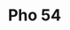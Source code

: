 ---
layout: place
title: Pho 54
permalink: /new-york/amherst/pho-54.html
stateAbbr: NY
stateName: New York
cityName: Amherst
seo:
  type: restaurant
  links: https://www.pho54online.com/
place_id: ChIJKcVwLDFy04kRuw60-ojfLZg
photos:
  - name: >-
      places/ChIJKcVwLDFy04kRuw60-ojfLZg/photos/AeeoHcLfzLombDqs8W29KtyAQIq0gA2WcoiavYaUA5So4hdFRXlYF0UWifScstecaQi5QsWEcKZ7CvTs4mfI3DQ7gyujMqMPWSMtlWQnegU-pk668Y3lxcH3cPcS893qa_I4enH-BB6kx-o-iFeNls5pvulrI8Yqjy-L7eq51UBnUtl81wE2E9SEw0D-ohKwFoaWHHzf6TjmtXqpBUw3nKf7ueRh0tpwNZJPvV83FaAkViJrylX6iHjINHPKc-VZEFn3jsIq2OWuHDbJ-rEuEeZPoRNNGfI9Rj_ZqEO47e_k9n0f7xzUzHPrB8ZqXBZkpW3QCiEruefjtqYhtcPp64txv4n0UknG7SdPHNBBkqlVHwf83Y-fVgXoCzEYhpiVet7lAnVUY4xZXN69_we3sjNTyE1jq-cCQK9vRMwJJmmc3oukCI0L
    widthPx: 4032
    heightPx: 3024
    authorAttributions:
      - displayName: joe b
        uri: https://maps.google.com/maps/contrib/102425084921406443974
        photoUri: >-
          https://lh3.googleusercontent.com/a-/ALV-UjXNQhB8vxu8fl3aT-1uGdQ2Q_8591G5UR7NcTM5xw2JDYoq2sFM=s100-p-k-no-mo
    flagContentUri: >-
      https://www.google.com/local/imagery/report/?cb_client=maps_api_places.places_api&image_key=!1e10!2sCIHM0ogKEICAgICu6aP7wQE&hl=en-US
    googleMapsUri: >-
      https://www.google.com/maps/place//data=!3m4!1e2!3m2!1sCIHM0ogKEICAgICu6aP7wQE!2e10!4m2!3m1!1s0x89d372312c70c529:0x982ddf88fab40ebb
  - name: >-
      places/ChIJKcVwLDFy04kRuw60-ojfLZg/photos/AeeoHcIAP2QvhGzF_vOTx6SUtdSFQINYk0H-4t8pSUmu6m5gH5TP0J6f9XuQSRKkdZ7soap64Xt3NY5KKrPEUwTXfac5IOSZkqZpIUMNUTPTn2PWt6KOY8ib-9JN-P-Q4_-KEhc-aI-NEAexwfMVodfIW67RXUY7SVrimuMS-YAGYHA3yzhHPDipWUk9L6vGMfDaCXocNLyFjV3iwVkZKSMamXnPfgjAGOAN7QWi6i2OMxOsLoZZz8T7nvt-9h50az4I9NX2k6OBAHsgV8blANyuSmuJkrg_E7j2NEuH4Mxogrb06g
    widthPx: 800
    heightPx: 800
    authorAttributions:
      - displayName: Pho 54
        uri: https://maps.google.com/maps/contrib/101423935516350122149
        photoUri: >-
          https://lh3.googleusercontent.com/a/ACg8ocJabZernc9DzSY4wMxKOSDpcicNtp9ZyQRenltfLqnGDorVTw=s100-p-k-no-mo
    flagContentUri: >-
      https://www.google.com/local/imagery/report/?cb_client=maps_api_places.places_api&image_key=!1e10!2sAF1QipME1E-zL6SV_KXtj0dvk_8ICPTllDYAWajcvMyf&hl=en-US
    googleMapsUri: >-
      https://www.google.com/maps/place//data=!3m4!1e2!3m2!1sAF1QipME1E-zL6SV_KXtj0dvk_8ICPTllDYAWajcvMyf!2e10!4m2!3m1!1s0x89d372312c70c529:0x982ddf88fab40ebb
  - name: >-
      places/ChIJKcVwLDFy04kRuw60-ojfLZg/photos/AeeoHcL-jOomPW3yghnxnGJvgy9-tPD34oFTBSeANVkkqVZGHBNjJ9H8OvarhpoRLoYqiVKG84i_vVWm4ucjivTHUElf_nYglpBMDwFr-Vuaj2zjtLDXEc9V8zqnutSx4q0DdNdsp7ecJimT68lLxfbYQyjXKZUra_Ni_U2nxzDjqUXjj-JQFxkEkw4lh5A07JwZKO14XT-DxX_tc-OWycpssH6rRgYxff0zrtBE5Q00Qaev7vmFiP4ONtgSXjEMjWlhgct_VGy73n8dmfmFssqe5qvS6PjM3thlM0-AogVWTCySnkTkboDSISwbk4J7hoSnLawZ4MxwTNBphP51H-4CH-aVHbjyA1mzpmrZ5pY80qodNuAg2333540P3Gao0rParJzyqFLlANElnFUa3vZZ6hw4itMt-cKc03OvOvpXO0DGIg
    widthPx: 1021
    heightPx: 885
    authorAttributions:
      - displayName: Pat P.
        uri: https://maps.google.com/maps/contrib/107559875945652643600
        photoUri: >-
          https://lh3.googleusercontent.com/a/ACg8ocJdLlZzAeNUduvhEPhhz3q_b5oMtZAlxPA7EC2Ws749wgcfYQ4=s100-p-k-no-mo
    flagContentUri: >-
      https://www.google.com/local/imagery/report/?cb_client=maps_api_places.places_api&image_key=!1e10!2sCIHM0ogKEICAgIDjxf-VYw&hl=en-US
    googleMapsUri: >-
      https://www.google.com/maps/place//data=!3m4!1e2!3m2!1sCIHM0ogKEICAgIDjxf-VYw!2e10!4m2!3m1!1s0x89d372312c70c529:0x982ddf88fab40ebb
  - name: >-
      places/ChIJKcVwLDFy04kRuw60-ojfLZg/photos/AeeoHcJDy6HBJO4Rib6xKkm7PvMuWlJnw0bLnHNKaf0JV3bkMv8Q1rz4Dsmm4orlUAJxK4WgBDQJ_CiEcwVmwQ2a1ELJSOhRQhKhab53gl4VVNrPnTM6IT5DAWrNzGaWPTCclWB6_OliAGOsWLXg4NiShx4gp1-bX6vo9MB0o7sU80VLP7rqOsN6_dUT7nf61SNvWS6rL8BkT15zmp6DhA_HQqQM41duZWsVSYqdIYBazT-bl3wrU-M2jZ6rFCumgQ0-wRzbIqjgm9AQvG0zfhzwBB66tJ3Cb02ZcOlVMhQ-fTNsUZzSzo0GO-DkNgI4kaOHlBeTpMxl7qQJJTRMlCoxpsRuTROUTHf3SbIRxDR1fh5aOrOuO3x7aTN0nAdMDZ1-Kz2RJrdoAFrJnJcurat_zQJpjbD-MUZfvnQIYxVm-GIwig
    widthPx: 3024
    heightPx: 4032
    authorAttributions:
      - displayName: George Fine
        uri: https://maps.google.com/maps/contrib/102103704914002331987
        photoUri: >-
          https://lh3.googleusercontent.com/a-/ALV-UjWLfil-YSwc5pdQM2spYzMNiyV4uOhfK2-WP32IHtOlmseJ9inWTQ=s100-p-k-no-mo
    flagContentUri: >-
      https://www.google.com/local/imagery/report/?cb_client=maps_api_places.places_api&image_key=!1e10!2sCIHM0ogKEICAgIDb1YyWTg&hl=en-US
    googleMapsUri: >-
      https://www.google.com/maps/place//data=!3m4!1e2!3m2!1sCIHM0ogKEICAgIDb1YyWTg!2e10!4m2!3m1!1s0x89d372312c70c529:0x982ddf88fab40ebb
  - name: >-
      places/ChIJKcVwLDFy04kRuw60-ojfLZg/photos/AeeoHcKlVGmydt19TTBbnvpQiM0kAx7Tnm__gmj9w79OwK3JyfszNSrM7DnqzfjDq-CBGeJoC0nx5W0D-HN6nwH4Lte3no62yY8kDyWuQdcdhE97N3qonYl1R4QRmThJvyD1WRB5wyruJxwbU_F45Pe-Jou_dIQj1jFbIzyMRkcaY68c7hpw0_4RvD2gnsfARQrj2TeZMv4nhQpeLlFkH6JgcaQ2QuMP67p-m57Rci4dWT4Bhyd_ezOwdsGuwoTu11O2qxMPQUuAsYZnq3wAkmONrwzDgQHov4tkBauy3YC3L4DdBQ
    widthPx: 800
    heightPx: 800
    authorAttributions:
      - displayName: Pho 54
        uri: https://maps.google.com/maps/contrib/101423935516350122149
        photoUri: >-
          https://lh3.googleusercontent.com/a/ACg8ocJabZernc9DzSY4wMxKOSDpcicNtp9ZyQRenltfLqnGDorVTw=s100-p-k-no-mo
    flagContentUri: >-
      https://www.google.com/local/imagery/report/?cb_client=maps_api_places.places_api&image_key=!1e10!2sAF1QipNXrHr230yfM3FXNp7cZa8f6PV0d8DK1gtuIUG6&hl=en-US
    googleMapsUri: >-
      https://www.google.com/maps/place//data=!3m4!1e2!3m2!1sAF1QipNXrHr230yfM3FXNp7cZa8f6PV0d8DK1gtuIUG6!2e10!4m2!3m1!1s0x89d372312c70c529:0x982ddf88fab40ebb
  - name: >-
      places/ChIJKcVwLDFy04kRuw60-ojfLZg/photos/AeeoHcKbKRZZEyp4O1maxr4Hq7ZL8EnroB8V33rBc4_aVQR3AL8MEmJWlJFuUP5Ettr2CE9cchvK-mK7skaS2_8upKXc_AtkxLWtuYmXuBJNd9Wq_OeTmvl4LbhYrc0GoMO2KLxcatgipqBE4Z1qi_ER07jr6nN0-OwAm2tkOgHyjgKv7BUeMBAOt6mXbnlsoDYxFtmZK2-o22Boc90GkXXbsOI91SyPbx4KVxMj-ZUk3clapPEiLQhQ5om1iQGNruhHqgXIxv6Jh9iVfl3hQWOq5GjSr2UXer-nC-FMzFv9mGQC4A
    widthPx: 800
    heightPx: 800
    authorAttributions:
      - displayName: Pho 54
        uri: https://maps.google.com/maps/contrib/101423935516350122149
        photoUri: >-
          https://lh3.googleusercontent.com/a/ACg8ocJabZernc9DzSY4wMxKOSDpcicNtp9ZyQRenltfLqnGDorVTw=s100-p-k-no-mo
    flagContentUri: >-
      https://www.google.com/local/imagery/report/?cb_client=maps_api_places.places_api&image_key=!1e10!2sAF1QipPspzIpao8cCPk4PpAcx0UmSHU3GGIKrvD1r-go&hl=en-US
    googleMapsUri: >-
      https://www.google.com/maps/place//data=!3m4!1e2!3m2!1sAF1QipPspzIpao8cCPk4PpAcx0UmSHU3GGIKrvD1r-go!2e10!4m2!3m1!1s0x89d372312c70c529:0x982ddf88fab40ebb
  - name: >-
      places/ChIJKcVwLDFy04kRuw60-ojfLZg/photos/AeeoHcKQ53ShL79wyOngXYXKMjvBqbSLwWd6MTnqdpaZqeEeUluyBHjNcWUkZVr-uwz-ae5kzwaHN27FzZUolMKxpFz6o3qKc79QIOHYr5mfdc9waNJnv8CeYNIJrSet6OLH6bqgVdS2OrxdhTu1AKv3pKzjmLgLxvbxgFTkxIHp0UAi-gt43i3rkh5AEt7XBixAIBDwwW1s1i5AkJEyzTtovaahO4IaY0Zg7lpWNRCWqqLciejwqPLdJrg8vGVy5UMyGSA1TZ1YZWqEJByf_gjulm5VMV2SPtDhjWUxjdj2aEjC7w
    widthPx: 800
    heightPx: 800
    authorAttributions:
      - displayName: Pho 54
        uri: https://maps.google.com/maps/contrib/101423935516350122149
        photoUri: >-
          https://lh3.googleusercontent.com/a/ACg8ocJabZernc9DzSY4wMxKOSDpcicNtp9ZyQRenltfLqnGDorVTw=s100-p-k-no-mo
    flagContentUri: >-
      https://www.google.com/local/imagery/report/?cb_client=maps_api_places.places_api&image_key=!1e10!2sAF1QipO6q0jFteEa_EKiDuzADglMgN1FXwvpej7jhE9m&hl=en-US
    googleMapsUri: >-
      https://www.google.com/maps/place//data=!3m4!1e2!3m2!1sAF1QipO6q0jFteEa_EKiDuzADglMgN1FXwvpej7jhE9m!2e10!4m2!3m1!1s0x89d372312c70c529:0x982ddf88fab40ebb
  - name: >-
      places/ChIJKcVwLDFy04kRuw60-ojfLZg/photos/AeeoHcJeOWEOIIvpqbSmU6axnEBCX1prt9ra-Brfb5wrfJ5FaNooSJL_Hada2t-p_sDkp4681hHOx6DPqjTXYp3v1_H1_J3l8Wv5tVRYhdK7T52_Qx3xJHwfZEU4bnW_kJJvrMlfK5IfqAvI0odgixtTSndCVbU2Si58RsGytA0V6OBRu59Xw76o00SW_bpw_jcp7XMDqJz_ZqK_V2VMHstYCZpmfhl9aJJSQngVK9pYR8q0iDPc_FsPInfgRkDcC16_QLfNWy08xEVd4lqrf5xpoxcH4syV4maA0S5N7agFHcacaf1Eeq9Irsw36q_2cNyQ2YVHm6I1JTDSzUry1VLLyloxFE4hEx-NbkhFLVbOuZCqQJFSMV9en5Dod_cTBIeTDgdmfcvt4hOVMnLKmmuXiJN4lFU1ogOWnXtwhmFuP8YVoQ
    widthPx: 2420
    heightPx: 3226
    authorAttributions:
      - displayName: John Ly
        uri: https://maps.google.com/maps/contrib/107838716951644590589
        photoUri: >-
          https://lh3.googleusercontent.com/a-/ALV-UjUaTDMdHTvdj2yYDmInn-lcY0L3azCrc4oL6t7mLBgde7SMVaWTgg=s100-p-k-no-mo
    flagContentUri: >-
      https://www.google.com/local/imagery/report/?cb_client=maps_api_places.places_api&image_key=!1e10!2sCIHM0ogKEICAgICzrfGRcA&hl=en-US
    googleMapsUri: >-
      https://www.google.com/maps/place//data=!3m4!1e2!3m2!1sCIHM0ogKEICAgICzrfGRcA!2e10!4m2!3m1!1s0x89d372312c70c529:0x982ddf88fab40ebb
  - name: >-
      places/ChIJKcVwLDFy04kRuw60-ojfLZg/photos/AeeoHcJOcXl_zSP4sAlLJm2k9D413SOPTquSEoJNtoIO3vPrj08OsEWNm8t16mQEqNtakWibm8Mz4GSj3VOZ44HXn2PucNWzSNS-gb8Q3-MHylntY3I4YE1gCbzQhV_IHZXEaHw87qRMXgD_fyj1rRVWRSmYkVPfWhOdD9YH6kkmEVUH24TirOfqx7qO9JH-l5dRt2FQc8ggk-6t4neHTucJNnX2EvAc9rbpEv0gBD-idR0zhO_xvuCJ5E50mAGKtsIlPknWBvhWIKSpmwn6dg_a-cnS5VepxitpV4GeINFE-0Wvw4c187dZpAA2y4QwpEuFCuHFGEURSAMQi9-dwlfMBzz4VEcKvbkxpRNFu5U3jNNrNIhMM64iCEsifOX2xSYQrzyCDFvldlA5tDcAaSntrUaFaeUg7aUVNsFjf74GGNrNJ_Lj
    widthPx: 4800
    heightPx: 2700
    authorAttributions:
      - displayName: Mark Kemper
        uri: https://maps.google.com/maps/contrib/102055379888537794634
        photoUri: >-
          https://lh3.googleusercontent.com/a/ACg8ocK0YYW9wf7SRijK9cw1uYvheF_LNmqD2hNcQ0f0vNVxYaTHuw=s100-p-k-no-mo
    flagContentUri: >-
      https://www.google.com/local/imagery/report/?cb_client=maps_api_places.places_api&image_key=!1e10!2sCIHM0ogKEICAgIDEmqWa5wE&hl=en-US
    googleMapsUri: >-
      https://www.google.com/maps/place//data=!3m4!1e2!3m2!1sCIHM0ogKEICAgIDEmqWa5wE!2e10!4m2!3m1!1s0x89d372312c70c529:0x982ddf88fab40ebb
  - name: >-
      places/ChIJKcVwLDFy04kRuw60-ojfLZg/photos/AeeoHcLgiT1CIBsyLLwi9eOwdmAQO8DBWvdZ1PQS9pu6SlVLntj5vjoGAOo2qtMG7xnmsp-IM-411Y7SQ8LDEu9U4ykpCQSLVq-C7AabB9ql-looLOO6Ak3A42oub52y20NE3PWYR8D5Zpe2cO7I655w5_N9NCI22lWI6gFajkogxXAX13qYuRsKMemn3qBVM7rQTEbMckVkwpFhDhY6xHCjrli-BcIvHyqayxxxHci5xn2j6ZDe0mC6Bw8aUydqhm-lBMWRl_yYEXeJb8vjLjZTm3ynz6-9rk6R5tHQtgK-sErh_A
    widthPx: 800
    heightPx: 800
    authorAttributions:
      - displayName: Pho 54
        uri: https://maps.google.com/maps/contrib/101423935516350122149
        photoUri: >-
          https://lh3.googleusercontent.com/a/ACg8ocJabZernc9DzSY4wMxKOSDpcicNtp9ZyQRenltfLqnGDorVTw=s100-p-k-no-mo
    flagContentUri: >-
      https://www.google.com/local/imagery/report/?cb_client=maps_api_places.places_api&image_key=!1e10!2sAF1QipPDEZh7blK0pS33z910rR43JxZ0r9OIDZDe0LBo&hl=en-US
    googleMapsUri: >-
      https://www.google.com/maps/place//data=!3m4!1e2!3m2!1sAF1QipPDEZh7blK0pS33z910rR43JxZ0r9OIDZDe0LBo!2e10!4m2!3m1!1s0x89d372312c70c529:0x982ddf88fab40ebb
address: '1280 Sweet Home Rd #101, Amherst, NY 14228, USA'
street: '1280 Sweet Home Rd #101'
city: Amherst
state: NY
zip: '14228'
country: USA
neighborhood: Getzville
latitude: '42.996782'
longitude: '-78.801089'
accessibility_options:
  wheelchairAccessibleParking: true
  wheelchairAccessibleEntrance: true
  wheelchairAccessibleRestroom: true
  wheelchairAccessibleSeating: true
business_status: OPERATIONAL
name: Pho 54
google_maps_links:
  directionsUri: >-
    https://www.google.com/maps/dir//''/data=!4m7!4m6!1m1!4e2!1m2!1m1!1s0x89d372312c70c529:0x982ddf88fab40ebb!3e0
  placeUri: https://maps.google.com/?cid=10965666447131676347
  writeAReviewUri: >-
    https://www.google.com/maps/place//data=!4m3!3m2!1s0x89d372312c70c529:0x982ddf88fab40ebb!12e1
  reviewsUri: >-
    https://www.google.com/maps/place//data=!4m4!3m3!1s0x89d372312c70c529:0x982ddf88fab40ebb!9m1!1b1
  photosUri: >-
    https://www.google.com/maps/place//data=!4m3!3m2!1s0x89d372312c70c529:0x982ddf88fab40ebb!10e5
primary_type: Vietnamese Restaurant
opening_hours:
  regular: null
  current: null
secondary_opening_hours:
  regular:
    weekdayDescriptions: null
    type: null
  current:
    weekdayDescriptions: null
    type: null
phone: (716) 428-5269
price_level: PRICE_LEVEL_MODERATE
price_range: $10 &ndash; $20
rating: '4.1'
rating_count: 0
website: https://www.pho54online.com/
description: >-
  Discover Pho 54 in Amherst, NY$$$Nestled in Amherst, NY, Pho 54 stands out as
  a welcoming spot for those seeking a mix of authentic Vietnamese flavors, Thai
  influences, and fresh sushi options, all in a casual and accessible setting.
  This eatery boasts a diverse menu that highlights hearty pho bowls, flavorful
  curries, and gluten-free choices, making it ideal for various dietary
  preferences and group outings. With its spacious interior and convenient
  parking, it's designed for easy visits, whether you're stopping by for a quick
  lunch or a relaxed dinner. The moderate pricing adds to its appeal, offering
  great value for delicious, well-prepared dishes that blend traditional tastes
  with modern twists. For anyone exploring sushi restaurants near me or
  Japanese-inspired places in the area, Pho 54 delivers a satisfying experience
  with its thoughtful selection of rolls and sides.
generative_summary: >-
  Discover Pho 54 in Amherst, NY$$$Nestled in Amherst, NY, Pho 54 stands out as
  a welcoming spot for those seeking a mix of authentic Vietnamese flavors, Thai
  influences, and fresh sushi options, all in a casual and accessible setting.
  This eatery boasts a diverse menu that highlights hearty pho bowls, flavorful
  curries, and gluten-free choices, making it ideal for various dietary
  preferences and group outings. With its spacious interior and convenient
  parking, it's designed for easy visits, whether you're stopping by for a quick
  lunch or a relaxed dinner. The moderate pricing adds to its appeal, offering
  great value for delicious, well-prepared dishes that blend traditional tastes
  with modern twists. For anyone exploring sushi restaurants near me or
  Japanese-inspired places in the area, Pho 54 delivers a satisfying experience
  with its thoughtful selection of rolls and sides.
generative_disclosure: Summarized by AI using the Grok-3-Mini model.
reviews:
  - name: >-
      places/ChIJKcVwLDFy04kRuw60-ojfLZg/reviews/ChZDSUhNMG9nS0VJQ0FnSUN6cmZHUklBEAE
    relativePublishTimeDescription: 10 months ago
    rating: 5
    text:
      text: >-
        7 of us came late 1 night and glad we did. We stayed passed closing
        hours as we were catching up and lost track of time but we kindly given
        our time and space. Good was good and service was exceptional. We don't
        live in Buffalo, far from it but if we come backs we would come back
        here.  Clean spacious space too. Really enjoyed the calamari. Nicely
        done with the light batter. Everything was very good
      languageCode: en
    originalText:
      text: >-
        7 of us came late 1 night and glad we did. We stayed passed closing
        hours as we were catching up and lost track of time but we kindly given
        our time and space. Good was good and service was exceptional. We don't
        live in Buffalo, far from it but if we come backs we would come back
        here.  Clean spacious space too. Really enjoyed the calamari. Nicely
        done with the light batter. Everything was very good
      languageCode: en
    authorAttribution:
      displayName: John Ly
      uri: https://www.google.com/maps/contrib/107838716951644590589/reviews
      photoUri: >-
        https://lh3.googleusercontent.com/a-/ALV-UjUaTDMdHTvdj2yYDmInn-lcY0L3azCrc4oL6t7mLBgde7SMVaWTgg=s128-c0x00000000-cc-rp-mo-ba4
    publishTime: '2024-06-04T04:41:58.695172Z'
    flagContentUri: >-
      https://www.google.com/local/review/rap/report?postId=ChZDSUhNMG9nS0VJQ0FnSUN6cmZHUklBEAE&d=17924085&t=1
    googleMapsUri: >-
      https://www.google.com/maps/reviews/data=!4m6!14m5!1m4!2m3!1sChZDSUhNMG9nS0VJQ0FnSUN6cmZHUklBEAE!2m1!1s0x89d372312c70c529:0x982ddf88fab40ebb
  - name: >-
      places/ChIJKcVwLDFy04kRuw60-ojfLZg/reviews/ChdDSUhNMG9nS0VJQ0FnSURiMVl5VzlnRRAB
    relativePublishTimeDescription: 8 months ago
    rating: 4
    text:
      text: >-
        Vietnamese restaurant in close proximity to University of Buffalo.

        My son is now a student there, so will probably frequent this place
        often.


        The prices here are fair and the portions are well sized.

        On the morning we went, lots of things were not available, but I am keen
        to try their curry soup.


        We ordered the large size Pho, the laab salad and Pad Thai, all very
        decent and good.


        Bring cash, as credit card purchases have a fee.
      languageCode: en
    originalText:
      text: >-
        Vietnamese restaurant in close proximity to University of Buffalo.

        My son is now a student there, so will probably frequent this place
        often.


        The prices here are fair and the portions are well sized.

        On the morning we went, lots of things were not available, but I am keen
        to try their curry soup.


        We ordered the large size Pho, the laab salad and Pad Thai, all very
        decent and good.


        Bring cash, as credit card purchases have a fee.
      languageCode: en
    authorAttribution:
      displayName: George Fine
      uri: https://www.google.com/maps/contrib/102103704914002331987/reviews
      photoUri: >-
        https://lh3.googleusercontent.com/a-/ALV-UjWLfil-YSwc5pdQM2spYzMNiyV4uOhfK2-WP32IHtOlmseJ9inWTQ=s128-c0x00000000-cc-rp-mo-ba6
    publishTime: '2024-08-07T19:13:06.045508Z'
    flagContentUri: >-
      https://www.google.com/local/review/rap/report?postId=ChdDSUhNMG9nS0VJQ0FnSURiMVl5VzlnRRAB&d=17924085&t=1
    googleMapsUri: >-
      https://www.google.com/maps/reviews/data=!4m6!14m5!1m4!2m3!1sChdDSUhNMG9nS0VJQ0FnSURiMVl5VzlnRRAB!2m1!1s0x89d372312c70c529:0x982ddf88fab40ebb
  - name: >-
      places/ChIJKcVwLDFy04kRuw60-ojfLZg/reviews/ChdDSUhNMG9nS0VJQ0FnTUNJby1HWl9BRRAB
    relativePublishTimeDescription: a week ago
    rating: 1
    text:
      text: >-
        I made an order last night using the UberEats app, and upon opening my
        wonton soup I noticed something suspicious. On closer inspection it was
        an insect!!
      languageCode: en
    originalText:
      text: >-
        I made an order last night using the UberEats app, and upon opening my
        wonton soup I noticed something suspicious. On closer inspection it was
        an insect!!
      languageCode: en
    authorAttribution:
      displayName: Theresa Morgan
      uri: https://www.google.com/maps/contrib/100981938209317475698/reviews
      photoUri: >-
        https://lh3.googleusercontent.com/a/ACg8ocJq-7OUSK0Tcx8hlD6WzROqmO_5zCFUKTGGI-MS5SCqT2PfrA=s128-c0x00000000-cc-rp-mo-ba2
    publishTime: '2025-04-04T09:56:42.067581Z'
    flagContentUri: >-
      https://www.google.com/local/review/rap/report?postId=ChdDSUhNMG9nS0VJQ0FnTUNJby1HWl9BRRAB&d=17924085&t=1
    googleMapsUri: >-
      https://www.google.com/maps/reviews/data=!4m6!14m5!1m4!2m3!1sChdDSUhNMG9nS0VJQ0FnTUNJby1HWl9BRRAB!2m1!1s0x89d372312c70c529:0x982ddf88fab40ebb
  - name: >-
      places/ChIJKcVwLDFy04kRuw60-ojfLZg/reviews/ChZDSUhNMG9nS0VJQ0FnTUNJXzR1dWVnEAE
    relativePublishTimeDescription: a week ago
    rating: 1
    text:
      text: >-
        With many delicious Vietnamese places around Buffalo, this is one you
        need to avoid. Came here with a friend around lunch. The restaurant was
        completely empty and we were served quickly. We ordered two bowls of
        pho. The broth evoked feelings of sad beef water than a rich and
        flavorful broth. The pho was completely and utterly lackluster. Any
        instant ramen would be more satisfying than this. However, the most
        egregious and sick aspect of this restaurant for which I will never
        return, is that the prices on their menu do not reflect what we were
        charged. Every item we ordered was marked up a few dollars. Thank
        goodness we double checked the receipt before we paid. When I brought
        this up to the waitress, she seemed annoyed and changed the receipt to
        reflect the prices on the menu. I can't imagine how many times they got
        away with this with other customers. Please, save your time and money
        and go to any other Vietnamese restaurant or place in this plaza.
      languageCode: en
    originalText:
      text: >-
        With many delicious Vietnamese places around Buffalo, this is one you
        need to avoid. Came here with a friend around lunch. The restaurant was
        completely empty and we were served quickly. We ordered two bowls of
        pho. The broth evoked feelings of sad beef water than a rich and
        flavorful broth. The pho was completely and utterly lackluster. Any
        instant ramen would be more satisfying than this. However, the most
        egregious and sick aspect of this restaurant for which I will never
        return, is that the prices on their menu do not reflect what we were
        charged. Every item we ordered was marked up a few dollars. Thank
        goodness we double checked the receipt before we paid. When I brought
        this up to the waitress, she seemed annoyed and changed the receipt to
        reflect the prices on the menu. I can't imagine how many times they got
        away with this with other customers. Please, save your time and money
        and go to any other Vietnamese restaurant or place in this plaza.
      languageCode: en
    authorAttribution:
      displayName: Rebecca
      uri: https://www.google.com/maps/contrib/114298933698923949038/reviews
      photoUri: >-
        https://lh3.googleusercontent.com/a-/ALV-UjXQU3s6_NdwfDwR8zXwIiyzQnbd2WmRXG0wfBSvvdkWKOXJL2Ylmw=s128-c0x00000000-cc-rp-mo
    publishTime: '2025-04-06T00:20:08.560024Z'
    flagContentUri: >-
      https://www.google.com/local/review/rap/report?postId=ChZDSUhNMG9nS0VJQ0FnTUNJXzR1dWVnEAE&d=17924085&t=1
    googleMapsUri: >-
      https://www.google.com/maps/reviews/data=!4m6!14m5!1m4!2m3!1sChZDSUhNMG9nS0VJQ0FnTUNJXzR1dWVnEAE!2m1!1s0x89d372312c70c529:0x982ddf88fab40ebb
  - name: >-
      places/ChIJKcVwLDFy04kRuw60-ojfLZg/reviews/ChdDSUhNMG9nS0VJQ0FnSURya05qamhBRRAB
    relativePublishTimeDescription: 9 months ago
    rating: 3
    text:
      text: >-
        Arrived at around 10pm on Friday night (12 Jul). Originally wanted pho
        and given the name of the restaurant, I thought they only served
        Vietnamese cuisine. It's a pretty broad menu with thai and sushi dishes
        as well. Not as many pho options as I hoped. Ordered Pad Thai with
        shrimp, it had decent flavouring and good portion size. I kept biting
        into an ingredient that was waaay too salty, couldn't place it though
        (might've been the scrambled egg). The red curry tasted like a mild
        version of an East Indian curry dish, good portion though.
      languageCode: en
    originalText:
      text: >-
        Arrived at around 10pm on Friday night (12 Jul). Originally wanted pho
        and given the name of the restaurant, I thought they only served
        Vietnamese cuisine. It's a pretty broad menu with thai and sushi dishes
        as well. Not as many pho options as I hoped. Ordered Pad Thai with
        shrimp, it had decent flavouring and good portion size. I kept biting
        into an ingredient that was waaay too salty, couldn't place it though
        (might've been the scrambled egg). The red curry tasted like a mild
        version of an East Indian curry dish, good portion though.
      languageCode: en
    authorAttribution:
      displayName: junk mail
      uri: https://www.google.com/maps/contrib/115467846324575195605/reviews
      photoUri: >-
        https://lh3.googleusercontent.com/a/ACg8ocKkxvZ487of_rnJgJEnh0GQ4qREVAeVeg7zTrD1CfO52_JJuQ=s128-c0x00000000-cc-rp-mo-ba3
    publishTime: '2024-07-13T05:31:45.200875Z'
    flagContentUri: >-
      https://www.google.com/local/review/rap/report?postId=ChdDSUhNMG9nS0VJQ0FnSURya05qamhBRRAB&d=17924085&t=1
    googleMapsUri: >-
      https://www.google.com/maps/reviews/data=!4m6!14m5!1m4!2m3!1sChdDSUhNMG9nS0VJQ0FnSURya05qamhBRRAB!2m1!1s0x89d372312c70c529:0x982ddf88fab40ebb
review_summary: >-
  Insights from Customer Feedback$$$Visitors to Pho 54 often praise the generous
  portions and tasty Vietnamese classics like pho, along with solid Thai dishes
  and sushi rolls that hit the spot for a casual meal. Many appreciate the
  friendly service and welcoming atmosphere, noting it's a reliable choice for
  families or groups looking for affordable options in the neighborhood. While
  some mentions highlight minor inconsistencies, such as occasional flavor
  variations or service hiccups, the overall vibe remains positive with standout
  items like calamari and curry keeping diners coming back. It's clear that this
  spot shines for its value and variety, making it a go-to for those searching
  top-rated sushi or Vietnamese eats nearby. All in all, the feedback suggests
  Pho 54 is worth trying for an honest, enjoyable dining experience that
  balances tradition with everyday convenience.
review_disclosure: Summarized by AI using the Grok-3-Mini model.
parking_options:
  freeParkingLot: true
  freeStreetParking: true
  valetParking: false
payment_options:
  acceptsCreditCards: true
  acceptsDebitCards: true
  acceptsCashOnly: false
  acceptsNfc: true
allow_dogs: null
curbside_pickup: null
delivery: true
dine_in: true
good_for_children: true
good_for_groups: true
good_for_sports: false
live_music: false
menu_for_children: false
outdoor_seating: false
reservable: true
restroom: true
serves_beer: null
serves_breakfast: false
serves_brunch: false
serves_cocktails: null
serves_coffee: true
serves_dinner: true
serves_dessert: true
serves_lunch: true
serves_vegetarian_food: true
serves_wine: null
takeout: true
update_category: pro
places_description: >-
  Informal eatery serving an array of Vietnamese dishes alongside Thai curries &
  sushi rolls.

---